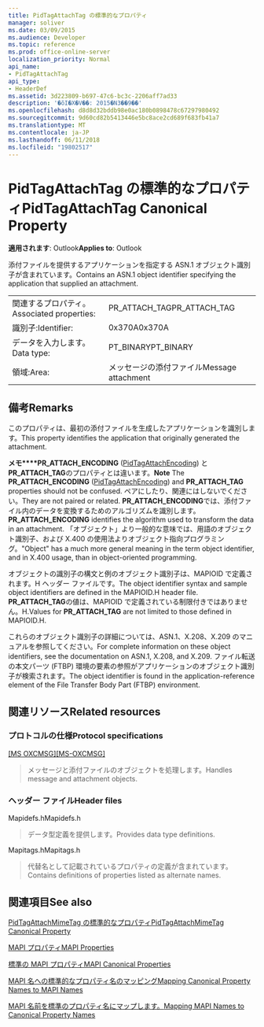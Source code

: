 ```yaml
---
title: PidTagAttachTag の標準的なプロパティ
manager: soliver
ms.date: 03/09/2015
ms.audience: Developer
ms.topic: reference
ms.prod: office-online-server
localization_priority: Normal
api_name:
- PidTagAttachTag
api_type:
- HeaderDef
ms.assetid: 3d223809-b697-47c6-bc3c-2206aff7ad33
description: '�ŏI�X�V��: 2015�N3��9��'
ms.openlocfilehash: d8d8d32bddb98e0ac180b0898478c67297980492
ms.sourcegitcommit: 9d60cd82b5413446e5bc8ace2cd689f683fb41a7
ms.translationtype: MT
ms.contentlocale: ja-JP
ms.lasthandoff: 06/11/2018
ms.locfileid: "19802517"
---
```

# <a name="pidtagattachtag-canonical-property"></a><span data-ttu-id="4ad78-103">PidTagAttachTag の標準的なプロパティ</span><span class="sxs-lookup"><span data-stu-id="4ad78-103">PidTagAttachTag Canonical Property</span></span>

  
  
<span data-ttu-id="4ad78-104">**適用されます**: Outlook</span><span class="sxs-lookup"><span data-stu-id="4ad78-104">**Applies to**: Outlook</span></span> 
  
<span data-ttu-id="4ad78-105">添付ファイルを提供するアプリケーションを指定する ASN.1 オブジェクト識別子が含まれています。</span><span class="sxs-lookup"><span data-stu-id="4ad78-105">Contains an ASN.1 object identifier specifying the application that supplied an attachment.</span></span> 
  
|||
|:-----|:-----|
|<span data-ttu-id="4ad78-106">関連するプロパティ。</span><span class="sxs-lookup"><span data-stu-id="4ad78-106">Associated properties:</span></span>  <br/> |<span data-ttu-id="4ad78-107">PR_ATTACH_TAG</span><span class="sxs-lookup"><span data-stu-id="4ad78-107">PR_ATTACH_TAG</span></span>  <br/> |
|<span data-ttu-id="4ad78-108">識別子:</span><span class="sxs-lookup"><span data-stu-id="4ad78-108">Identifier:</span></span>  <br/> |<span data-ttu-id="4ad78-109">0x370A</span><span class="sxs-lookup"><span data-stu-id="4ad78-109">0x370A</span></span>  <br/> |
|<span data-ttu-id="4ad78-110">データを入力します。</span><span class="sxs-lookup"><span data-stu-id="4ad78-110">Data type:</span></span>  <br/> |<span data-ttu-id="4ad78-111">PT_BINARY</span><span class="sxs-lookup"><span data-stu-id="4ad78-111">PT_BINARY</span></span>  <br/> |
|<span data-ttu-id="4ad78-112">領域:</span><span class="sxs-lookup"><span data-stu-id="4ad78-112">Area:</span></span>  <br/> |<span data-ttu-id="4ad78-113">メッセージの添付ファイル</span><span class="sxs-lookup"><span data-stu-id="4ad78-113">Message attachment</span></span>  <br/> |
   
## <a name="remarks"></a><span data-ttu-id="4ad78-114">備考</span><span class="sxs-lookup"><span data-stu-id="4ad78-114">Remarks</span></span>

<span data-ttu-id="4ad78-115">このプロパティは、最初の添付ファイルを生成したアプリケーションを識別します。</span><span class="sxs-lookup"><span data-stu-id="4ad78-115">This property identifies the application that originally generated the attachment.</span></span>
  
 <span data-ttu-id="4ad78-116">**メモ****PR_ATTACH_ENCODING** ([PidTagAttachEncoding](pidtagattachencoding-canonical-property.md)) と**PR_ATTACH_TAG**のプロパティとは違います。</span><span class="sxs-lookup"><span data-stu-id="4ad78-116">**Note** The **PR_ATTACH_ENCODING** ([PidTagAttachEncoding](pidtagattachencoding-canonical-property.md)) and **PR_ATTACH_TAG** properties should not be confused.</span></span> <span data-ttu-id="4ad78-117">ペアにしたり、関連にはしないでください。</span><span class="sxs-lookup"><span data-stu-id="4ad78-117">They are not paired or related.</span></span> <span data-ttu-id="4ad78-118">**PR_ATTACH_ENCODING**では、添付ファイル内のデータを変換するためのアルゴリズムを識別します。</span><span class="sxs-lookup"><span data-stu-id="4ad78-118">**PR_ATTACH_ENCODING** identifies the algorithm used to transform the data in an attachment.</span></span> <span data-ttu-id="4ad78-119">「オブジェクト」より一般的な意味では、用語のオブジェクト識別子、および X.400 の使用法よりオブジェクト指向プログラミング。</span><span class="sxs-lookup"><span data-stu-id="4ad78-119">"Object" has a much more general meaning in the term object identifier, and in X.400 usage, than in object-oriented programming.</span></span> 
  
<span data-ttu-id="4ad78-120">オブジェクトの識別子の構文と例のオブジェクト識別子は、MAPIOID で定義されます。H ヘッダー ファイルです。</span><span class="sxs-lookup"><span data-stu-id="4ad78-120">The object identifier syntax and sample object identifiers are defined in the MAPIOID.H header file.</span></span> <span data-ttu-id="4ad78-121">**PR_ATTACH_TAG**の値は、MAPIOID で定義されている制限付きではありません。H.</span><span class="sxs-lookup"><span data-stu-id="4ad78-121">Values for **PR_ATTACH_TAG** are not limited to those defined in MAPIOID.H.</span></span> 
  
<span data-ttu-id="4ad78-122">これらのオブジェクト識別子の詳細については、ASN.1、X.208、X.209 のマニュアルを参照してください。</span><span class="sxs-lookup"><span data-stu-id="4ad78-122">For complete information on these object identifiers, see the documentation on ASN.1, X.208, and X.209.</span></span> <span data-ttu-id="4ad78-123">ファイル転送の本文パーツ (FTBP) 環境の要素の参照がアプリケーションのオブジェクト識別子が検索されます。</span><span class="sxs-lookup"><span data-stu-id="4ad78-123">The object identifier is found in the application-reference element of the File Transfer Body Part (FTBP) environment.</span></span> 
  
## <a name="related-resources"></a><span data-ttu-id="4ad78-124">関連リソース</span><span class="sxs-lookup"><span data-stu-id="4ad78-124">Related resources</span></span>

### <a name="protocol-specifications"></a><span data-ttu-id="4ad78-125">プロトコルの仕様</span><span class="sxs-lookup"><span data-stu-id="4ad78-125">Protocol specifications</span></span>

<span data-ttu-id="4ad78-126">[[MS OXCMSG]](http://msdn.microsoft.com/library/7fd7ec40-deec-4c06-9493-1bc06b349682%28Office.15%29.aspx)</span><span class="sxs-lookup"><span data-stu-id="4ad78-126">[[MS-OXCMSG]](http://msdn.microsoft.com/library/7fd7ec40-deec-4c06-9493-1bc06b349682%28Office.15%29.aspx)</span></span>
  
> <span data-ttu-id="4ad78-127">メッセージと添付ファイルのオブジェクトを処理します。</span><span class="sxs-lookup"><span data-stu-id="4ad78-127">Handles message and attachment objects.</span></span>
    
### <a name="header-files"></a><span data-ttu-id="4ad78-128">ヘッダー ファイル</span><span class="sxs-lookup"><span data-stu-id="4ad78-128">Header files</span></span>

<span data-ttu-id="4ad78-129">Mapidefs.h</span><span class="sxs-lookup"><span data-stu-id="4ad78-129">Mapidefs.h</span></span>
  
> <span data-ttu-id="4ad78-130">データ型定義を提供します。</span><span class="sxs-lookup"><span data-stu-id="4ad78-130">Provides data type definitions.</span></span>
    
<span data-ttu-id="4ad78-131">Mapitags.h</span><span class="sxs-lookup"><span data-stu-id="4ad78-131">Mapitags.h</span></span>
  
> <span data-ttu-id="4ad78-132">代替名として記載されているプロパティの定義が含まれています。</span><span class="sxs-lookup"><span data-stu-id="4ad78-132">Contains definitions of properties listed as alternate names.</span></span>
    
## <a name="see-also"></a><span data-ttu-id="4ad78-133">関連項目</span><span class="sxs-lookup"><span data-stu-id="4ad78-133">See also</span></span>



[<span data-ttu-id="4ad78-134">PidTagAttachMimeTag の標準的なプロパティ</span><span class="sxs-lookup"><span data-stu-id="4ad78-134">PidTagAttachMimeTag Canonical Property</span></span>](pidtagattachmimetag-canonical-property.md)


[<span data-ttu-id="4ad78-135">MAPI プロパティ</span><span class="sxs-lookup"><span data-stu-id="4ad78-135">MAPI Properties</span></span>](mapi-properties.md)
  
[<span data-ttu-id="4ad78-136">標準の MAPI プロパティ</span><span class="sxs-lookup"><span data-stu-id="4ad78-136">MAPI Canonical Properties</span></span>](mapi-canonical-properties.md)
  
[<span data-ttu-id="4ad78-137">MAPI 名への標準的なプロパティ名のマッピング</span><span class="sxs-lookup"><span data-stu-id="4ad78-137">Mapping Canonical Property Names to MAPI Names</span></span>](mapping-canonical-property-names-to-mapi-names.md)
  
[<span data-ttu-id="4ad78-138">MAPI 名前を標準のプロパティ名にマップします。</span><span class="sxs-lookup"><span data-stu-id="4ad78-138">Mapping MAPI Names to Canonical Property Names</span></span>](mapping-mapi-names-to-canonical-property-names.md)

